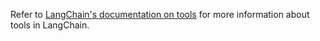 Refer to [LangChain's documentation on tools](https://langchain-ai.github.io/langgraphjs/how-tos/tool-calling/) for more information about tools in LangChain.
